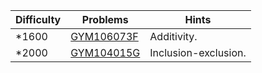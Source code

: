 | Difficulty | Problems | Hints |
| -------- | -------- | -------- |
| *1600 | [GYM106073F](https://codeforces.com/gym/106073/problem/F) | Additivity. |
| *2000 | [GYM104015G](https://codeforces.com/gym/104015/problem/G) | Inclusion-exclusion. |
